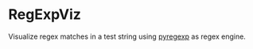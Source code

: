 # RegExpViz
Visualize regex matches in a test string using [pyregexp](https://github.com/lorenzofelletti/pyregex) as regex engine.
